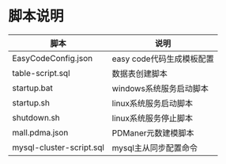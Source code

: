 # 脚本说明

| 脚本                     | 说明                      |
| ------------------------ | ------------------------- |
| EasyCodeConfig.json      | easy code代码生成模板配置 |
| table-script.sql         | 数据表创建脚本            |
| startup.bat              | windows系统服务启动脚本   |
| startup.sh               | linux系统服务启动脚本     |
| shutdown.sh              | linux系统服务停止脚本     |
| mall.pdma.json           | PDManer元数建模脚本       |
| mysql-cluster-script.sql | mysql主从同步配置命令     |


